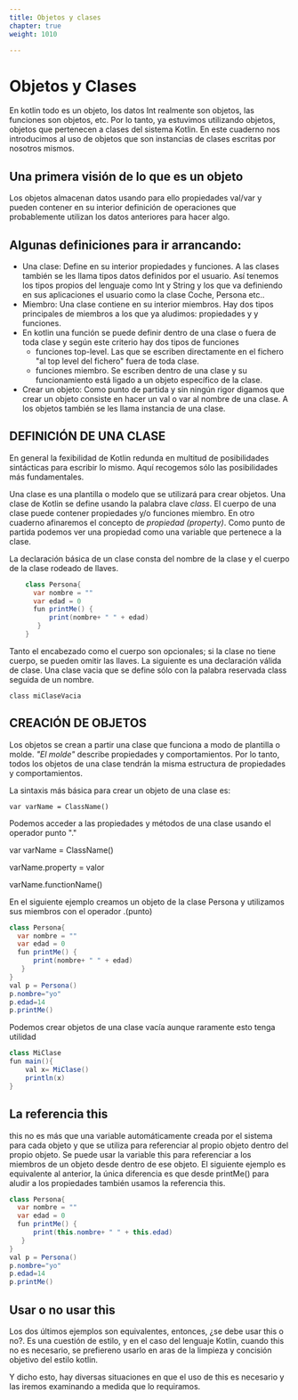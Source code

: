 ```yaml
---
title: Objetos y clases
chapter: true
weight: 1010

---
```

# Objetos y Clases

En kotlin todo es un objeto, los datos Int realmente son objetos, las
funciones son objetos, etc. Por lo tanto, ya estuvimos utilizando
objetos, objetos que pertenecen a clases del sistema Kotlin. En este
cuaderno nos introducimos al uso de objetos que son instancias de clases
escritas por nosotros mismos.

## Una primera visión de lo que es un objeto

Los objetos almacenan datos usando para ello propiedades val/var y
pueden contener en su interior definición de operaciones que
probablemente utilizan los datos anteriores para hacer algo.

## Algunas definiciones para ir arrancando:

-   Una clase: Define en su interior propiedades y funciones. A las
    clases también se les llama tipos datos definidos por el usuario.
    Así tenemos los tipos propios del lenguaje como Int y String y los
    que va definiendo en sus aplicaciones el usuario como la clase
    Coche, Persona etc..
-   Miembro: Una clase contiene en su interior miembros. Hay dos tipos
    principales de miembros a los que ya aludimos: propiedades y y
    funciones.
-   En kotlin una función se puede definir dentro de una clase o fuera
    de toda clase y según este criterio hay dos tipos de funciones
    -   funciones top-level. Las que se escriben directamente en el
        fichero \"al top level del fichero\" fuera de toda clase.
    -   funciones miembro. Se escriben dentro de una clase y su
        funcionamiento está ligado a un objeto específico de la clase.
-   Crear un objeto: Como punto de partida y sin ningún rigor digamos que crear un objeto consiste en hacer un val o var al nombre de una clase. A los objetos  también se les llama instancia de una clase.

## DEFINICIÓN DE UNA CLASE

En general la fexibilidad de Kotlin redunda en multitud de posibilidades
sintácticas para escribir lo mismo. Aquí recogemos sólo las
posibilidades más fundamentales.

Una clase es una plantilla o modelo que se utilizará para crear objetos.
Una clase de Kotlin se define usando la palabra clave *class*. El cuerpo
de una clase puede contener propiedades y/o funciones miembro. En otro
cuaderno afinaremos el concepto de *propiedad (property)*. Como punto de
partida podemos ver una propiedad como una variable que pertenece a la
clase.

La declaración básica de un clase consta del nombre de la clase y el
cuerpo de la clase rodeado de llaves.
``` java
    class Persona{
      var nombre = ""
      var edad = 0
      fun printMe() {
          print(nombre+ " " + edad)
       }
    } 
``` 
Tanto el encabezado como el cuerpo son opcionales; si la clase no tiene
cuerpo, se pueden omitir las llaves. La siguiente es una declaración
válida de clase. Una clase vacia que se define sólo con la palabra
reservada class seguida de un nombre.

    class miClaseVacia

## CREACIÓN DE OBJETOS

Los objetos se crean a partir una clase que funciona a modo de plantilla
o molde. *\"El molde\"* describe propiedades y comportamientos. Por lo
tanto, todos los objetos de una clase tendrán la misma estructura de
propiedades y comportamientos.

La sintaxis más básica para crear un objeto de una clase es:

    var varName = ClassName()

Podemos acceder a las propiedades y métodos de una clase usando el
operador punto \".\"

var varName = ClassName()

varName.property = valor

varName.functionName()

En el siguiente ejemplo creamos un objeto de la clase Persona y
utilizamos sus miembros con el operador .(punto)

``` java
class Persona{
  var nombre = ""
  var edad = 0
  fun printMe() {
      print(nombre+ " " + edad)
   }
} 
val p = Persona() 
p.nombre="yo"
p.edad=14
p.printMe() 
```
Podemos crear objetos de una clase vacía aunque raramente esto tenga utilidad
``` java
class MiClase
fun main(){
    val x= MiClase()
    println(x)
}
``` 
## La referencia this

this no es más que una variable automáticamente creada por el sistema para cada objeto y  que se utiliza para referenciar al propio objeto dentro del propio objeto. Se puede usar la variable this para referenciar a los miembros de un objeto desde dentro de ese objeto. El siguiente ejemplo es equivalente al anterior, la única diferencia es que desde printMe() para aludir a los propiedades también usamos la referencia this.

``` java
class Persona{
  var nombre = ""
  var edad = 0
  fun printMe() {
      print(this.nombre+ " " + this.edad)
   }
} 
val p = Persona() 
p.nombre="yo"
p.edad=14
p.printMe()
```
## Usar o no usar this

Los dos últimos ejemplos son equivalentes, entonces, ¿se debe usar this o no?. Es una cuestión de estilo, y en el caso del lenguaje Kotlin, cuando this no es necesario, se prefiereno usarlo en aras de la limpieza y concisión objetivo del estilo kotlin.

Y dicho esto, hay diversas situaciones en que el uso de this es necesario y las iremos examinando a medida que lo requiramos.

